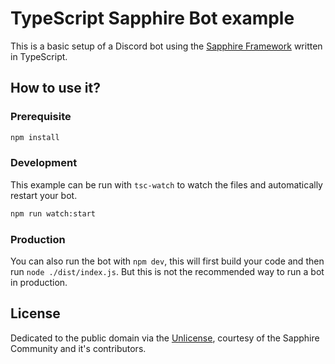 # TypeScript Sapphire Bot example

This is a basic setup of a Discord bot using the [Sapphire Framework][sapphire] written in TypeScript.

## How to use it?

### Prerequisite

```sh
npm install
```

### Development

This example can be run with `tsc-watch` to watch the files and automatically restart your bot.

```sh
npm run watch:start
```

### Production

You can also run the bot with `npm dev`, this will first build your code and then run `node ./dist/index.js`. But this is not the recommended way to run a bot in production.

## License

Dedicated to the public domain via the [Unlicense], courtesy of the Sapphire Community and it's contributors.

[Sapphire]: https://github.com/sapphiredev/framework
[Unlicense]: https://github.com/sapphiredev/examples/blob/main/LICENSE.md
